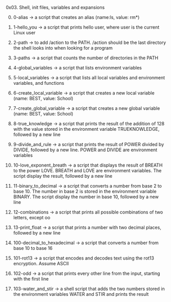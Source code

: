 0x03. Shell, init files, variables and expansions

0. 0-alias -> a script that creates an alias (name:ls, value: rm*)

1. 1-hello_you ->  a script that prints hello user, where user is the current Linux user

2. 2-path -> to add /action to the PATH. /action should be the last directory the shell looks into when looking for a program

3. 3-paths -> a script that counts the number of directories in the PATH

4. 4-global_variables -> a script that lists environment variables

5. 5-local_variables ->  a script that lists all local variables and environment variables, and functions

6. 6-create_local_variable -> a script that creates a new local variable (name: BEST, value: School)

7. 7-create_global_variable -> a script that creates a new global variable (name: BEST, value: School)

8. 8-true_knowledge ->  a script that prints the result of the addition of 128 with the value stored in the environment variable TRUEKNOWLEDGE, followed by a new line

9. 9-divide_and_rule -> a script that prints the result of POWER divided by DIVIDE, followed by a new line. POWER and DIVIDE are environment variables

10. 10-love_exponent_breath -> a script that displays the result of BREATH to the power LOVE. BREATH and LOVE are environment variables. The script display the result, followed by a new line

11. 11-binary_to_decimal ->  a script that converts a number from base 2 to base 10. The number in base 2 is stored in the environment variable BINARY. The script display the number in base 10, followed by a new line

12. 12-combinations ->  a script that prints all possible combinations of two letters, except oo

13. 13-print_float ->  a script that prints a number with two decimal places, followed by a new line

14. 100-decimal_to_hexadecimal ->  a script that converts a number from base 10 to base 16

15. 101-rot13 -> a script that encodes and decodes text using the rot13 encryption. Assume ASCII

16. 102-odd -> a script that prints every other line from the input, starting with the first line

17. 103-water_and_stir -> a shell script that adds the two numbers stored in the environment variables WATER and STIR and prints the result


